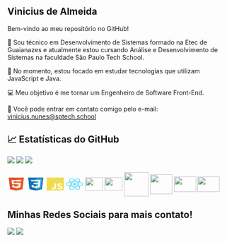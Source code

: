 ## Vinicius de Almeida

Bem-vindo ao meu repositório no GitHub!

🌱 Sou técnico em Desenvolvimento de Sistemas formado na Etec de Guaianazes e atualmente estou cursando Análise e Desenvolvimento de Sistemas na faculdade São Paulo Tech School.

👀 No momento, estou focado em estudar tecnologias que utilizam JavaScript e Java.

💻 Meu objetivo é me tornar um Engenheiro de Software Front-End.

📧 Você pode entrar em contato comigo pelo e-mail: vinicius.nunes@sptech.school

## &#x1f4c8; Estatísticas do GitHub

<div>
  <img height="112em" src="https://github-readme-streak-stats.herokuapp.com/?user=VinyProgramador&theme=vue-dark&hide_border=true">
  <img height="112em" src="https://github-readme-stats.vercel.app/api?username=VinyProgramador&theme=vue-dark&show_icons=true&hide_border=true&count_private=true">
  <img height="112em" src="https://github-readme-stats.vercel.app/api/top-langs/?username=VinyProgramador&theme=vue-dark&show_icons=true&hide_border=true&layout=compact">
</div>
  
<div style="display: inline_block"><br>
 <img align="center" height="30" width="40" src="https://raw.githubusercontent.com/devicons/devicon/master/icons/html5/html5-original.svg">
 <img align="center" height="30" width="40" src="https://raw.githubusercontent.com/devicons/devicon/master/icons/css3/css3-original.svg">
 <img align="center" height="30" width="40" src="https://raw.githubusercontent.com/devicons/devicon/master/icons/javascript/javascript-plain.svg">
 <img align="center" height="30" width="40" src="https://raw.githubusercontent.com/devicons/devicon/master/icons/react/react-original.svg">
 <img align="center" height="30" width="40" src="https://cdn.jsdelivr.net/gh/devicons/devicon/icons/flutter/flutter-original.svg" />
 <img align="center" height="30" width="40" src="https://cdn.jsdelivr.net/gh/devicons/devicon/icons/dart/dart-original.svg" />
 <img align="center" height="55" width="55" src="https://cdn.jsdelivr.net/gh/devicons/devicon/icons/nodejs/nodejs-original-wordmark.svg" />
 <img align="center" height="45" width="50" src="https://cdn.jsdelivr.net/gh/devicons/devicon/icons/java/java-original.svg" />
 <img align="center" height="35" width="50" src="https://cdn.jsdelivr.net/gh/devicons/devicon/icons/vuejs/vuejs-plain-wordmark.svg" />
 <img align="center" height="35" width="50" src="https://cdn.jsdelivr.net/gh/devicons/devicon/icons/firebase/firebase-plain.svg" />
</div>  

## Minhas Redes Sociais para mais contato!

<div> 
 <a href="https://www.linkedin.com/in/vinicius-a-nunes-52144420b/" target="_blank"><img src="https://img.shields.io/badge/-LinkedIn-%230077B5?style=for-the-badge&logo=linkedin&logoColor=white" target="_blank"></a> 
 <a href=""></a>
 <a href="mailto:vinicius.nunes@sptech.school"><img src="https://img.shields.io/badge/-Gmail-%23333?style=for-the-badge&logo=gmail&logoColor=white" target="_blank"></a>
</div>
